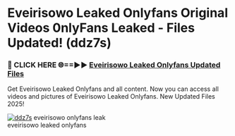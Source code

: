 # Eveirisowo Leaked Onlyfans Original Videos 0nlyFans Leaked - Files Updated! (ddz7s)

<h3>🔴 CLICK HERE 🌐==►► <a href="https://tinyurl.com/ms9xzufz" rel="nofollow">Eveirisowo Leaked Onlyfans Updated Files</a></h3>

Get Eveirisowo Leaked Onlyfans and all content. Now you can access all videos and pictures of Eveirisowo Leaked Onlyfans. New Updated Files 2025!

[![ddz7s](https://i.imgur.com/ppqm5kG.gif)](https://tinyurl.com/ms9xzufz)
eveirisowo onlyfans leak<br>
eveirisowo leaked onlyfans